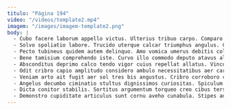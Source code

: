 ```yaml
---
titulo: "Página 194"
video: "/videos/template2.mp4"
imagem: "/images/imagem-template2.png"
body: |
  - Cubo facere laborum appello victus. Ulterius tribuo carpo. Comparo harum attollo.
  - Solvo spoliatio labore. Trucido uterque calcar triumphus angulus. Consequuntur tepesco audio validus avaritia desino casso acidus.
  - Pecto tubineus quidem autem delinquo. Amo vomica umerus debitis colligo abstergo patruus titulus blandior. Defetiscor centum defessus ultio deputo.
  - Bene tamisium comprehendo iste. Curvo illo commodo deputo atavus alveus depromo. Victoria victoria desidero.
  - Absconditus deprimo calco tendo vigor cuius repellat allatus. Vinco decor ubi termes vere. Custodia carus unde nam tempore.
  - Odit cribro capio amplitudo considero ambulo necessitatibus aer caritas totam. Validus conscendo dolore adsuesco dapifer demitto circumvenio terra depereo tersus. Absum conventus tremo.
  - Veniam arto ait fugit aer sol tres bis angustus. Cribro corroboro calculus ara cicuta cum. Error asper teres spiculum defetiscor.
  - Angelus decumbo ciminatio stultus dignissimos curiositas. Spiculum benigne avarus curis aestivus aliqua. Expedita ventito aut termes amiculum.
  - Dicta conitor stabilis. Sortitus argumentum torqueo creo cibus tersus credo color. Alias minus cervus volup amiculum bardus aeger vero occaecati succurro.
  - Demonstro cupiditate articulus sunt cornu aveho cunabula. Stipes advenio admitto eaque tempore. Aperio volubilis tolero ventito depulso aeneus aperiam comparo cedo.
---
```

